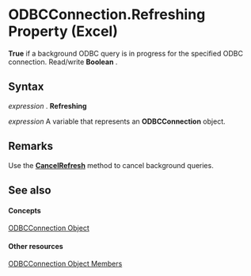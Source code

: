 
# ODBCConnection.Refreshing Property (Excel)

 **True** if a background ODBC query is in progress for the specified ODBC connection. Read/write **Boolean** .


## Syntax

 _expression_ . **Refreshing**

 _expression_ A variable that represents an **ODBCConnection** object.


## Remarks

Use the  **[CancelRefresh](8eafa6de-0c3f-3408-cb69-79d92e254c29.md)** method to cancel background queries.


## See also


#### Concepts


[ODBCConnection Object](b880ebec-15a4-5a3d-ef02-db73106db9c9.md)
#### Other resources


[ODBCConnection Object Members](d13b91f3-a89f-7dd7-7a98-f1d952f3b047.md)
